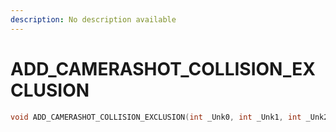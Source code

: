 ```yaml
---
description: No description available 
---
```


# ADD_CAMERASHOT_COLLISION_EXCLUSION

```cpp
void ADD_CAMERASHOT_COLLISION_EXCLUSION(int _Unk0, int _Unk1, int _Unk2);
```